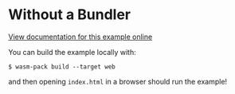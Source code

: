 # Without a Bundler

[View documentation for this example online][dox]

[dox]: https://rustwasm.github.io/wasm-bindgen/examples/without-a-bundler.html

You can build the example locally with:

```
$ wasm-pack build --target web
```

and then opening `index.html` in a browser should run the example!
